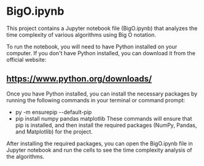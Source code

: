 # BigO.ipynb
This project contains a Jupyter notebook file (BigO.ipynb) that analyzes the time complexity of various algorithms using Big O notation.

To run the notebook, you will need to have Python installed on your computer. If you don't have Python installed, you can download it from the official website:
## https://www.python.org/downloads/

Once you have Python installed, you can install the necessary packages by running the following commands in your terminal or command prompt:


* py -m ensurepip --default-pip
* pip install numpy pandas matplotlib
These commands will ensure that pip is installed, and then install the required packages (NumPy, Pandas, and Matplotlib) for the project.

After installing the required packages, you can open the BigO.ipynb file in Jupyter notebook and run the cells to see the time complexity analysis of the algorithms.